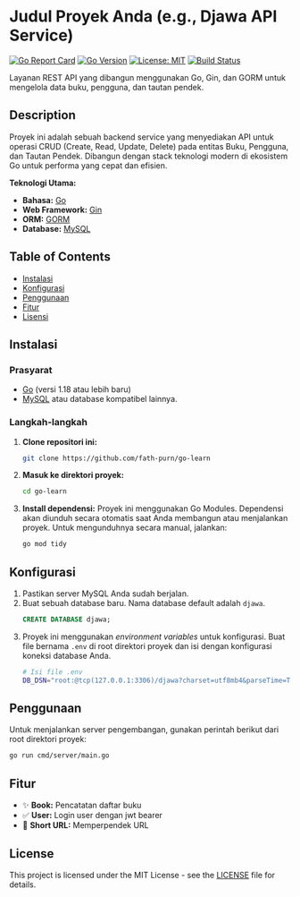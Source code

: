 
# Judul Proyek Anda (e.g., Djawa API Service)

[![Go Report Card](https://goreportcard.com/badge/github.com/fath-purn/go-learn)](https://goreportcard.com/report/github.com/fath-purn/go-learn)
[![Go Version](https://img.shields.io/badge/go%20version-%3E=1.18-blue.svg)](https://golang.org/dl/)
[![License: MIT](https://img.shields.io/badge/License-MIT-yellow.svg)](https://opensource.org/licenses/MIT)
[![Build Status](https://github.com/fath-purn/go-learn/actions/workflows/go.yml/badge.svg)](https://github.com/fath-purn/go-learn/actions)

Layanan REST API yang dibangun menggunakan Go, Gin, dan GORM untuk mengelola data buku, pengguna, dan tautan pendek.

## Description

Proyek ini adalah sebuah backend service yang menyediakan API untuk operasi CRUD (Create, Read, Update, Delete) pada entitas Buku, Pengguna, dan Tautan Pendek. Dibangun dengan stack teknologi modern di ekosistem Go untuk performa yang cepat dan efisien.

**Teknologi Utama:**
- **Bahasa:** [Go](https://golang.org/)
- **Web Framework:** [Gin](https://gin-gonic.com/)
- **ORM:** [GORM](https://gorm.io/)
- **Database:** [MySQL](https://www.mysql.com/)

## Table of Contents

- [Instalasi](#instalasi)
- [Konfigurasi](#konfigurasi)
- [Penggunaan](#penggunaan)
- [Fitur](#fitur)
- [Lisensi](#license)

## Instalasi

### Prasyarat

- [Go](https://golang.org/dl/) (versi 1.18 atau lebih baru)
- [MySQL](https://dev.mysql.com/downloads/installer/) atau database kompatibel lainnya.

### Langkah-langkah

1.  **Clone repositori ini:**
    ```bash
    git clone https://github.com/fath-purn/go-learn
    ```

2.  **Masuk ke direktori proyek:**
    ```bash
    cd go-learn
    ```

3.  **Install dependensi:**
    Proyek ini menggunakan Go Modules. Dependensi akan diunduh secara otomatis saat Anda membangun atau menjalankan proyek. Untuk mengunduhnya secara manual, jalankan:
    ```bash
    go mod tidy
    ```

## Konfigurasi

1.  Pastikan server MySQL Anda sudah berjalan.
2.  Buat sebuah database baru. Nama database default adalah `djawa`.
    ```sql
    CREATE DATABASE djawa;
    ```
3.  Proyek ini menggunakan *environment variables* untuk konfigurasi. Buat file bernama `.env` di root direktori proyek dan isi dengan konfigurasi koneksi database Anda.
    ```bash
    # Isi file .env
    DB_DSN="root:@tcp(127.0.0.1:3306)/djawa?charset=utf8mb4&parseTime=True&loc=Local"
    ```

## Penggunaan

Untuk menjalankan server pengembangan, gunakan perintah berikut dari root direktori proyek:
```bash
go run cmd/server/main.go
```

## Fitur

- ✨ **Book:** Pencatatan daftar buku
- ✅ **User:** Login user dengan jwt bearer
- 🚀 **Short URL:** Memperpendek URL

## License

This project is licensed under the MIT License - see the [LICENSE](LICENSE) file for details.